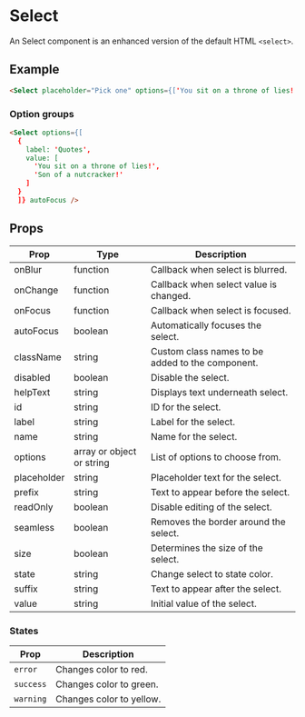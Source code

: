 # Select

An Select component is an enhanced version of the default HTML `<select>`.


## Example

```html
<Select placeholder="Pick one" options={['You sit on a throne of lies!', 'Son of a nutcracker!']} autoFocus />
```

### Option groups

```html
<Select options={[
  {
    label: 'Quotes',
    value: [
      'You sit on a throne of lies!',
      'Son of a nutcracker!'
    ]
  }
  ]} autoFocus />
```


## Props

| Prop | Type | Description |
| --- | --- | --- |
| onBlur | function | Callback when select is blurred. |
| onChange | function | Callback when select value is changed. |
| onFocus | function | Callback when select is focused. |
| autoFocus | boolean | Automatically focuses the select. |
| className | string | Custom class names to be added to the component. |
| disabled | boolean | Disable the select. |
| helpText | string | Displays text underneath select. |
| id | string | ID for the select. |
| label | string | Label for the select. |
| name | string | Name for the select. |
| options | array or object or string | List of options to choose from. |
| placeholder | string | Placeholder text for the select. |
| prefix | string | Text to appear before the select. |
| readOnly | boolean | Disable editing of the select. |
| seamless | boolean | Removes the border around the select. |
| size | boolean | Determines the size of the select. |
| state | string | Change select to state color. |
| suffix | string | Text to appear after the select. |
| value | string | Initial value of the select. |


### States

| Prop | Description |
| --- | --- |
| `error` | Changes color to red. |
| `success` | Changes color to green. |
| `warning` | Changes color to yellow. |
